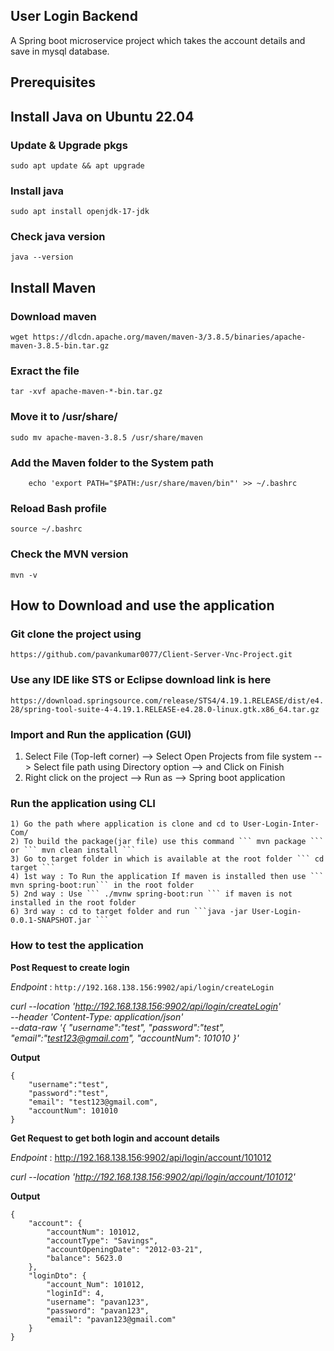 User Login Backend
--
A Spring boot microservice project which takes the account details and save in mysql database.

Prerequisites
--
## Install Java on Ubuntu 22.04
### Update & Upgrade pkgs
``` sudo apt update && apt upgrade ```
### Install java
``` sudo apt install openjdk-17-jdk ```
### Check java version 
``` java --version ```

## Install Maven
### Download maven 
``` wget https://dlcdn.apache.org/maven/maven-3/3.8.5/binaries/apache-maven-3.8.5-bin.tar.gz ```
### Exract the file 
``` tar -xvf apache-maven-*-bin.tar.gz ```
### Move it to /usr/share/
``` sudo mv apache-maven-3.8.5 /usr/share/maven ```
###  Add the Maven folder to the System path
``` echo 'export PATH="$PATH:/usr/share/maven"' >> ~/.bashrc
    echo 'export PATH="$PATH:/usr/share/maven/bin"' >> ~/.bashrc
```
### Reload Bash profile
``` source ~/.bashrc ``` 

### Check the MVN version
``` mvn -v ```

How to Download and use the application
--
### Git clone the project using 
``` https://github.com/pavankumar0077/Client-Server-Vnc-Project.git ```
### Use any IDE like STS or Eclipse download link is here
``` https://download.springsource.com/release/STS4/4.19.1.RELEASE/dist/e4.28/spring-tool-suite-4-4.19.1.RELEASE-e4.28.0-linux.gtk.x86_64.tar.gz ```
### Import and Run the application (GUI)
1) Select File (Top-left corner) --> Select Open Projects from file system --> Select file path using Directory option --> and Click on Finish
2) Right click on the project --> Run as -->  Spring boot application

### Run the application using CLI
```
1) Go the path where application is clone and cd to User-Login-Inter-Com/
2) To build the package(jar file) use this command ``` mvn package ``` or ``` mvn clean install ```
3) Go to target folder in which is available at the root folder ``` cd target ```
4) 1st way : To Run the application If maven is installed then use ``` mvn spring-boot:run``` in the root folder
5) 2nd way : Use ``` ./mvnw spring-boot:run ``` if maven is not installed in the root folder
6) 3rd way : cd to target folder and run ```java -jar User-Login-0.0.1-SNAPSHOT.jar ```
```
### How to test the application

**Post Request to create login**

_Endpoint_ : ``` http://192.168.138.156:9902/api/login/createLogin ```

_curl --location 'http://192.168.138.156:9902/api/login/createLogin' \
--header 'Content-Type: application/json' \
--data-raw '{
 "username":"test",
 "password":"test",
 "email":"test123@gmail.com",
 "accountNum": 101010
}'_

**Output**
```
{
    "username":"test",
    "password":"test",
    "email": "test123@gmail.com",
    "accountNum": 101010
}
```

**Get Request to get both login and account details**

_Endpoint_ : http://192.168.138.156:9902/api/login/account/101012

_curl --location 'http://192.168.138.156:9902/api/login/account/101012'_

**Output**
```
{
    "account": {
        "accountNum": 101012,
        "accountType": "Savings",
        "accountOpeningDate": "2012-03-21",
        "balance": 5623.0
    },
    "loginDto": {
        "account_Num": 101012,
        "loginId": 4,
        "username": "pavan123",
        "password": "pavan123",
        "email": "pavan123@gmail.com"
    }
}
```





